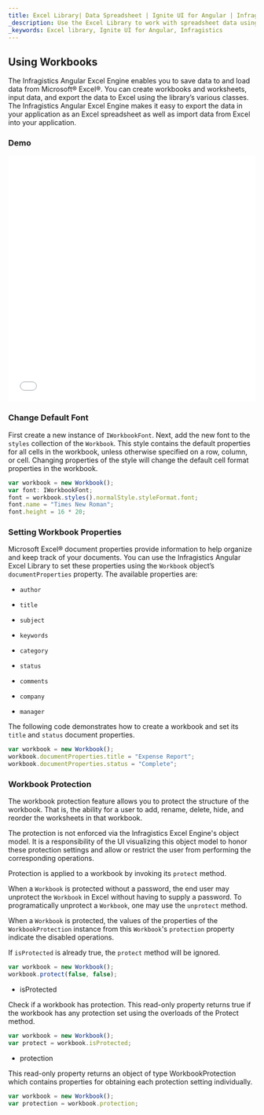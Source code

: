 ```yaml
---
title: Excel Library| Data Spreadsheet | Ignite UI for Angular | Infragistics
_description: Use the Excel Library to work with spreadsheet data using Microsoft Excel features. Easily transfer data from excel to your application. 
_keywords: Excel library, Ignite UI for Angular, Infragistics
---
```


## Using Workbooks

The Infragistics Angular Excel Engine enables you to save data to and load data from Microsoft® Excel®. You can create workbooks and worksheets, input data, and export the data to Excel using the library’s various classes. The Infragistics Angular Excel Engine makes it easy to export the data in your application as an Excel spreadsheet as well as import data from Excel into your application. 

### Demo

<div class="sample-container loading" style="height: 500px">
    <iframe id="excel-library-overview-sample-iframe" src='{environment:demosBaseUrl}/excel-library/operations-on-workbooks' width="100%" height="100%" seamless frameBorder="0" onload="onXPlatSampleIframeContentLoaded(this);"></iframe>
</div>

<div class="divider--half"></div>

### Change Default Font

First create a new instance of `IWorkbookFont`. Next, add the new font to the `styles` collection of the `Workbook`. This style contains the default properties for all cells in the workbook, unless otherwise specified on a row, column, or cell. Changing properties of the style will change the default cell format properties in the workbook.

```typescript
var workbook = new Workbook();
var font: IWorkbookFont;
font = workbook.styles().normalStyle.styleFormat.font;
font.name = "Times New Roman";
font.height = 16 * 20;   
```

### Setting Workbook Properties

Microsoft Excel® document properties provide information to help organize and keep track of your documents. You can use the Infragistics Angular Excel Library to set these properties using the `Workbook` object’s `documentProperties` property. The available properties are:

-   `author`

-   `title`

-   `subject`

-   `keywords`

-   `category`

-   `status`

-   `comments`

-   `company`

-   `manager`

The following code demonstrates how to create a workbook and set its `title` and `status` document properties.

```typescript
var workbook = new Workbook();
workbook.documentProperties.title = "Expense Report";
workbook.documentProperties.status = "Complete";
```

### Workbook Protection

The workbook protection feature allows you to protect the structure of the workbook. That is, the ability for a user to add, rename, delete, hide, and reorder the worksheets in that workbook.

The protection is not enforced via the Infragistics Excel Engine's object model. It is a responsibility of the UI visualizing this object model to honor these protection settings and allow or restrict the user from performing the corresponding operations.

Protection is applied to a workbook by invoking its `protect` method.

When a `Workbook` is protected without a password, the end user may unprotect the `Workbook` in Excel without having to supply a password. To programatically unprotect a `Workbook`, one may use the `unprotect` method.

When a `Workbook` is protected, the values of the properties of the `WorkbookProtection` instance from this `Workbook`'s `protection` property indicate the disabled operations.

If `isProtected` is already true, the `protect` method will be ignored.

```typescript
var workbook = new Workbook();
workbook.protect(false, false);
```

-   isProtected

Check if a workbook has protection. This read-only property returns true if the workbook has any protection set using the overloads of the Protect method.

```typescript
var workbook = new Workbook();
var protect = workbook.isProtected;
```

-   protection

This read-only property returns an object of type WorkbookProtection which contains properties for obtaining each protection setting individually.

```typescript
var workbook = new Workbook();
var protection = workbook.protection;
```
